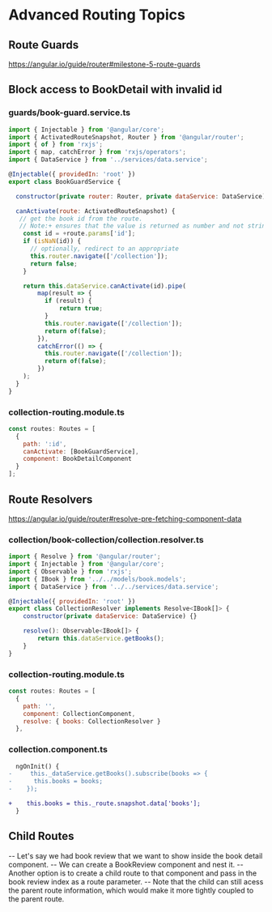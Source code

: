 # Advanced Routing Topics

## Route Guards
https://angular.io/guide/router#milestone-5-route-guards

## Block access to BookDetail with invalid id

### guards/book-guard.service.ts
```javascript
import { Injectable } from '@angular/core';
import { ActivatedRouteSnapshot, Router } from '@angular/router';
import { of } from 'rxjs';
import { map, catchError } from 'rxjs/operators';
import { DataService } from '../services/data.service';

@Injectable({ providedIn: 'root' })
export class BookGuardService {

  constructor(private router: Router, private dataService: DataService) { }

  canActivate(route: ActivatedRouteSnapshot) {
   // get the book id from the route.
   // Note:+ ensures that the value is returned as number and not string
    const id = +route.params['id'];
    if (isNaN(id)) {
      // optionally, redirect to an appropriate
      this.router.navigate(['/collection']);
      return false;
    }

    return this.dataService.canActivate(id).pipe(
        map(result => {
          if (result) {
              return true;
          }
          this.router.navigate(['/collection']);
          return of(false);
        }),
        catchError(() => {
          this.router.navigate(['/collection']);
          return of(false);
        })
    );
  }
}
```

### collection-routing.module.ts
```javascript
const routes: Routes = [
  {
    path: ':id',
    canActivate: [BookGuardService],
    component: BookDetailComponent
  }
];
```

## Route Resolvers
https://angular.io/guide/router#resolve-pre-fetching-component-data

### collection/book-collection/collection.resolver.ts
```javascript
import { Resolve } from '@angular/router';
import { Injectable } from '@angular/core';
import { Observable } from 'rxjs';
import { IBook } from '../../models/book.models';
import { DataService } from '../../services/data.service';

@Injectable({ providedIn: 'root' })
export class CollectionResolver implements Resolve<IBook[]> {
    constructor(private dataService: DataService) {}

    resolve(): Observable<IBook[]> {
        return this.dataService.getBooks();
    }
}
```

### collection-routing.module.ts
```javascript
const routes: Routes = [
  {
    path: '',
    component: CollectionComponent,
    resolve: { books: CollectionResolver }
  },
```

### collection.component.ts
```diff
  ngOnInit() {
-     this._dataService.getBooks().subscribe(books => {
-      this.books = books;
-    });

+    this.books = this._route.snapshot.data['books'];
  }
```

## Child Routes
-- Let's say we had book review that we want to show inside the book detail component.
-- We can create a BookReview component and nest it.
-- Another option is to create a child route to that component and pass in the book review index as a route parameter.
-- Note that the child can still acess the parent route information, which would make it more tightly coupled to the parent route.
